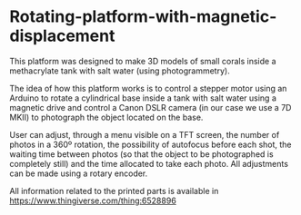 # Rotating-platform-with-magnetic-displacement
This platform was designed to make 3D models of small corals inside a methacrylate tank with salt water (using photogrammetry).

The idea of ​​how this platform works is to control a stepper motor using an Arduino to rotate a cylindrical base inside a tank with salt water using a magnetic drive and control a Canon DSLR camera (in our case we use a 7D MKII) to photograph the object located on the base.

User can adjust, through a menu visible on a TFT screen, the number of photos in a 360º rotation, the possibility of autofocus before each shot, the waiting time between photos (so that the object to be photographed is completely still) and the time allocated to take each photo. All adjustments can be made using a rotary encoder.

All information related to the printed parts is available in https://www.thingiverse.com/thing:6528896
